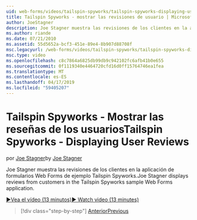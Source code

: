 ```yaml
---
uid: web-forms/videos/tailspin-spyworks/tailspin-spyworks-displaying-user-reviews
title: Tailspin Spyworks - mostrar las revisiones de usuario | Microsoft Docs
author: JoeStagner
description: Joe Stagner muestra las revisiones de los clientes en la aplicación de formularios Web Forms de ejemplo Tailspin Spyworks.
ms.author: riande
ms.date: 07/21/2010
ms.assetid: 55d5652a-bcf3-451e-89e4-8b907d88708f
msc.legacyurl: /web-forms/videos/tailspin-spyworks/tailspin-spyworks-displaying-user-reviews
msc.type: video
ms.openlocfilehash: c8c7864a6825db99db9c942102fc6afb41b0e655
ms.sourcegitcommit: 0f1119340e4464720cfd16d0ff15764746ea1fea
ms.translationtype: MT
ms.contentlocale: es-ES
ms.lasthandoff: 04/17/2019
ms.locfileid: "59405207"
---
```

# <a name="tailspin-spyworks---displaying-user-reviews"></a><span data-ttu-id="a713c-103">Tailspin Spyworks - Mostrar las reseñas de los usuarios</span><span class="sxs-lookup"><span data-stu-id="a713c-103">Tailspin Spyworks - Displaying User Reviews</span></span>

<span data-ttu-id="a713c-104">por [Joe Stagner](https://github.com/JoeStagner)</span><span class="sxs-lookup"><span data-stu-id="a713c-104">by [Joe Stagner](https://github.com/JoeStagner)</span></span>

<span data-ttu-id="a713c-105">Joe Stagner muestra las revisiones de los clientes en la aplicación de formularios Web Forms de ejemplo Tailspin Spyworks.</span><span class="sxs-lookup"><span data-stu-id="a713c-105">Joe Stagner displays reviews from customers in the Tailspin Spyworks sample Web Forms application.</span></span>

[<span data-ttu-id="a713c-106">&#9654;Vea el vídeo (13 minutos)</span><span class="sxs-lookup"><span data-stu-id="a713c-106">&#9654; Watch video (13 minutes)</span></span>](https://channel9.msdn.com/Blogs/ASP-NET-Site-Videos/tailspin-spyworks-displaying-user-reviews)

> [!div class="step-by-step"]
> [<span data-ttu-id="a713c-107">Anterior</span><span class="sxs-lookup"><span data-stu-id="a713c-107">Previous</span></span>](tailspin-spyworks-adding-user-product-reviews.md)
